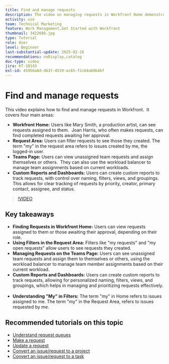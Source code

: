 ```yaml
---
title: Find and manage requests
description: The video on managing requests in Workfront Home demonstrates how to use filters, manage team assignments, create custom reports and dashboards, and clarify the meaning of "my" in different contexts for effective request management.
activity: use
team: Technical Marketing
feature: Work Management,Get Started with Workfront
thumbnail: 3422686.jpg
type: Tutorial
role: User
level: Beginner
last-substantial-update: 2025-02-26
recommendations: noDisplay,catalog
doc-type: video
jira: KT-10143
exl-id: 45956a0d-d63f-4539-ac65-f2c64a60b4bf
---
```

# Find and manage requests

This video explains how to find and manage requests in Workfront. ​ It covers four main areas:

* **Workfront Home:** Users like Mary Smith, a production artist, can see requests assigned to them. ​ Joan Harris, who often makes requests, can find completed requests awaiting her approval. ​
* **Request Area:** Users can filter requests to see those they created.​ The term "my" in the request area refers to issues created by me, the logged-in user. ​
* **Teams Page:** Users can view unassigned team requests and assign themselves or others. ​ They can also use the workload balancer to manage team assignments based on current workloads. ​
* **Custom Reports and Dashboards:** Users can create custom reports to track requests, with control over naming, filters, views, and groupings. ​ This allows for clear tracking of requests by priority, creator, primary contact, assignee, and status. ​


>[!VIDEO](https://video.tv.adobe.com/v/3422686/?quality=12&learn=on&enablevpops)

## Key takeaways

* **Finding Requests in Workfront Home:** Users can view requests assigned to them or those awaiting their approval, depending on their role. ​
* **Using Filters in the Request Area:** Filters like "my requests" and "my open requests" allow users to see requests they created. ​
* **Managing Requests on the Teams Page:** Users can see unassigned team requests and assign them to themselves or others, using the workload balancer to manage team member assignments based on their current workload. ​
* **Custom Reports and Dashboards:** Users can create custom reports to track requests, allowing for personalized naming, filters, views, and groupings, which helps in managing and prioritizing requests effectively. ​
* **Understanding "My" in Filters:** The term "my" in Home refers to issues assigned to me. The term "my" in the Request Area, refers to issues requested by me. ​


## Recommended tutorials on this topic

* [Understand request queues](/help/manage-work/request-queues/understand-request-queues.md)
* [Make a request](/help/manage-work/issues-requests/make-a-request.md)
* [Update a request](/help/manage-work/issues-requests/update-a-request.md)
* [Convert an issue/request to a project](/help/manage-work/issues-requests/create-a-project-from-a-request.md)
* [Convert an issue/request to a task](/help/manage-work/issues-requests/convert-issues-to-other-work-items.md)

